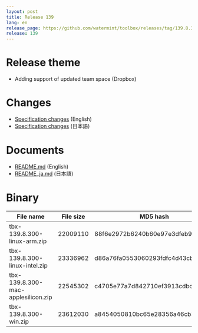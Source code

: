 ```yaml
---
layout: post
title: Release 139
lang: en
release_page: https://github.com/watermint/toolbox/releases/tag/139.8.300
release: 139
---
```


# Release theme

* Adding support of updated team space (Dropbox)

# Changes

* [Specification changes](https://github.com/watermint/toolbox/blob/139.8.300/docs/releases/changes139.md) (English)
* [Specification changes](https://github.com/watermint/toolbox/blob/139.8.300/docs/releases/changes139.md) (日本語)

# Documents

* [README.md](https://github.com/watermint/toolbox/blob/139.8.300/README.md) (English)
* [README_ja.md](https://github.com/watermint/toolbox/blob/139.8.300/README_ja.md) (日本語)

# Binary

| File name                          | File size | MD5 hash                         | SHA256 hash                                                      |
|------------------------------------|-----------|----------------------------------|------------------------------------------------------------------|
| tbx-139.8.300-linux-arm.zip        | 22009110  | 88f6e2972b6240b60e97e3dfeb9d9864 | 615579def2777d59d8f89d4988efb99c9870e7e46b27f34de7ed26707b5a25a0 |
| tbx-139.8.300-linux-intel.zip      | 23336962  | d86a76fa0553060293fdfc4d43cbb482 | c4edfe3d732d1107633032147af52e4013a645775403dd5728a9fcd892791b37 |
| tbx-139.8.300-mac-applesilicon.zip | 22545302  | c4705e77a7d842710ef3913cdbcae441 | efebac60f2bbb6d8755d3d8f929db1df57de3de7a16d95847234cf7688c51dcf |
| tbx-139.8.300-win.zip              | 23612030  | a8454050810bc65e28356a46cb319218 | 3c9d10c49badde0296714e7cb7d6a234dcac6e00b042d6ff442f8fca167c7c93 |


